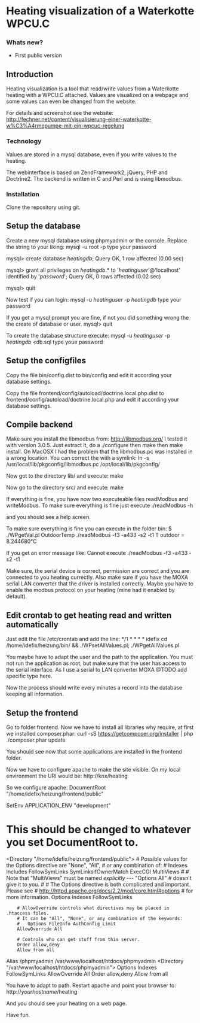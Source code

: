 # Heating visualization of a Waterkotte WPCU.C

### Whats new?

* First public version

## Introduction
Heating visualization is a tool that read/write values from a Waterkotte heating with a WPCU.C attached.
Values are visualized on a webpage and some values can even be changed from the website.

For details and screenshot see the website: http://fechner.net/content/visualisierung-einer-waterkotte-w%C3%A4rmepumpe-mit-ein-wpcuc-regelung

### Technology
Values are stored in a mysql database, even if you write values to the heating.

The webinterface is based on ZendFramework2, jQuery, PHP and Doctrine2.
The backend is written in C and Perl and is using libmodbus.

### Installation
Clone the repository using git.

## Setup the database
Create a new mysql database using phpmyadmin or the console. Replace the string to your liking:
mysql -u root -p
type your password

mysql> create database _heatingdb_;
Query OK, 1 row affected (0.00 sec)

mysql> grant all privileges on _heatingdb_.* to '_heatinguser_'@'localhost' identified by '_password_';
Query OK, 0 rows affected (0.02 sec)

mysql> quit

Now test if you can login:
mysql -u _heatinguser_ -p _heatingdb_
type your password

If you get a mysql prompt you are fine, if not you did something wrong the the create of database or user.
mysql> quit

To create the database structure execute:
mysql -u _heatinguser_ -p _heatingdb_ <db.sql
type youe password

## Setup the configfiles
Copy the file bin/config.dist to bin/config and edit it according your database settings.

Copy the file frontend/config/autoload/doctrine.local.php.dist to frontend/config/autoload/doctrine.local.php and edit it according your database settings.

## Compile backend
Make sure you install the libmodbus from: http://libmodbus.org/
I tested it with version 3.0.5. Just extract it, do a ./configure then make then make install.
On MacOSX I had the problem that the libmodbus.pc was installed in a wrong location. You can correct the with a symlink:
ln -s /usr/local/lib/pkgconfig/libmodbus.pc /opt/local/lib/pkgconfig/

Now got to the directory lib/ and execute:
make

Now go to the directory src/ and execute:
make

If everything is fine, you have now two executeable files readModbus and writeModbus.
To make sure everything is fine just execute
./readModbus -h

and you should see a help screen.

To make sure everything is fine you can execute in the folder bin:
$ ./WPgetVal.pl OutdoorTemp
./readModbus -f3 -a433 -s2 -t1
T outdoor = 8.244680&deg;C

If you get an error message like:
Cannot execute ./readModbus -f3 -a433 -s2 -t1

Make sure, the serial device is correct, permission are correct and you are connected to you heating currectly.
Also make sure if you have the MOXA serial LAN converter that the driver is installed correctly.
Maybe you have to enable the modbus protocol on your heating (mine had it enabled by default).

## Edit crontab to get heating read and written automatically
Just edit the file /etc/crontab and add the line:
*/1 * * * *     idefix  cd /home/idefix/heizung/bin/ && ./WPsetAllValues.pl; ./WPgetAllValues.pl

You maybe have to adapt the user and the path to the application. You must not run the application as root, but make sure that the user has access to the serial interface.
As I use a serial to LAN converter MOXA @TODO add specific type here.

Now the process should write every minutes a record into the database keeping all information.

## Setup the frontend
Go to folder frontend. Now we have to install all libraries why require, at first we installed composer.phar:
curl -sS https://getcomposer.org/installer | php
./composer.phar update

You should see now that some applications are installed in the frontend folder.

Now we have to configure apache to make the site visible.
On my local environment the URI would be: http://knx/heating

So we configure apache:
DocumentRoot "/home/idefix/heizung/frontend/public"

SetEnv APPLICATION_ENV "development"
# This should be changed to whatever you set DocumentRoot to.
<Directory "/home/idefix/heizung/frontend/public">
        # Possible values for the Options directive are "None", "All",
        # or any combination of:
        #   Indexes Includes FollowSymLinks SymLinksifOwnerMatch ExecCGI MultiViews
        #
        # Note that "MultiViews" must be named *explicitly* --- "Options All"
        # doesn't give it to you.
        #
        # The Options directive is both complicated and important.  Please see
        # http://httpd.apache.org/docs/2.2/mod/core.html#options
        # for more information.
        Options Indexes FollowSymLinks

        # AllowOverride controls what directives may be placed in .htaccess files.
        # It can be "All", "None", or any combination of the keywords:
        #   Options FileInfo AuthConfig Limit
        AllowOverride All

        # Controls who can get stuff from this server.
        Order allow,deny
        Allow from all
</Directory>

Alias /phpmyadmin /var/www/localhost/htdocs/phpmyadmin
<Directory "/var/www/localhost/htdocs/phpmyadmin">
        Options Indexes FollowSymLinks
        AllowOverride All
        Order allow,deny
        Allow from all
</Directory>

You have to adapt to path.
Restart apache and point your browser to:
http://_yourhostname_/heating

And you should see your heating on a web page.

Have fun.

